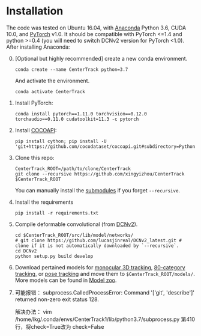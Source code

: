 # Installation


The code was tested on Ubuntu 16.04, with [Anaconda](https://www.anaconda.com/download) Python 3.6, CUDA 10.0, and [PyTorch]((http://pytorch.org/)) v1.0.
It should be compatible with PyTorch <=1.4 and python >=0.4 (you will need to switch DCNv2 version for PyTorch <1.0).
After installing Anaconda:

0. [Optional but highly recommended] create a new conda environment. 

    ~~~
    conda create --name CenterTrack python=3.7
    ~~~
    And activate the environment.
    
    ~~~
    conda activate CenterTrack
    ~~~

1. Install PyTorch:

    ~~~
    conda install pytorch==1.11.0 torchvision==0.12.0 torchaudio==0.11.0 cudatoolkit=11.3 -c pytorch
    ~~~
    

2. Install [COCOAPI](https://github.com/cocodataset/cocoapi):

    ~~~
    pip install cython; pip install -U 'git+https://github.com/cocodataset/cocoapi.git#subdirectory=PythonAPI'
    ~~~

3. Clone this repo:

    ~~~
    CenterTrack_ROOT=/path/to/clone/CenterTrack
    git clone --recursive https://github.com/xingyizhou/CenterTrack $CenterTrack_ROOT
    ~~~

    You can manually install the [submodules](../.gitmodules) if you forget `--recursive`.

4. Install the requirements

    ~~~
    pip install -r requirements.txt
    ~~~
    
    
5. Compile deformable convolutional (from [DCNv2](https://github.com/lucasjinreal/DCNv2_latest.git)).

    ~~~
    cd $CenterTrack_ROOT/src/lib/model/networks/
    # git clone https://github.com/lucasjinreal/DCNv2_latest.git # clone if it is not automatically downloaded by `--recursive`.
    cd DCNv2
    python setup.py build develop
    ~~~

6. Download pertained models for [monocular 3D tracking](https://drive.google.com/open?id=1e8zR1m1QMJne-Tjp-2iY_o81hn2CiQRt), [80-category tracking](https://drive.google.com/open?id=1tJCEJmdtYIh8VuN8CClGNws3YO7QGd40), or [pose tracking](https://drive.google.com/open?id=1H0YvFYCOIZ06EzAkC2NxECNQGXxK27hH) and move them to `$CenterTrack_ROOT/models/`. More models can be found in [Model zoo](MODEL_ZOO.md).

7. 可能报错：
subprocess.CalledProcessError: Command '['git', 'describe']' returned non-zero exit status 128.

    解决办法：
vim /home/lkg/.conda/envs/CenterTrack1/lib/python3.7/subprocess.py
第410行，将check=True改为 check=False